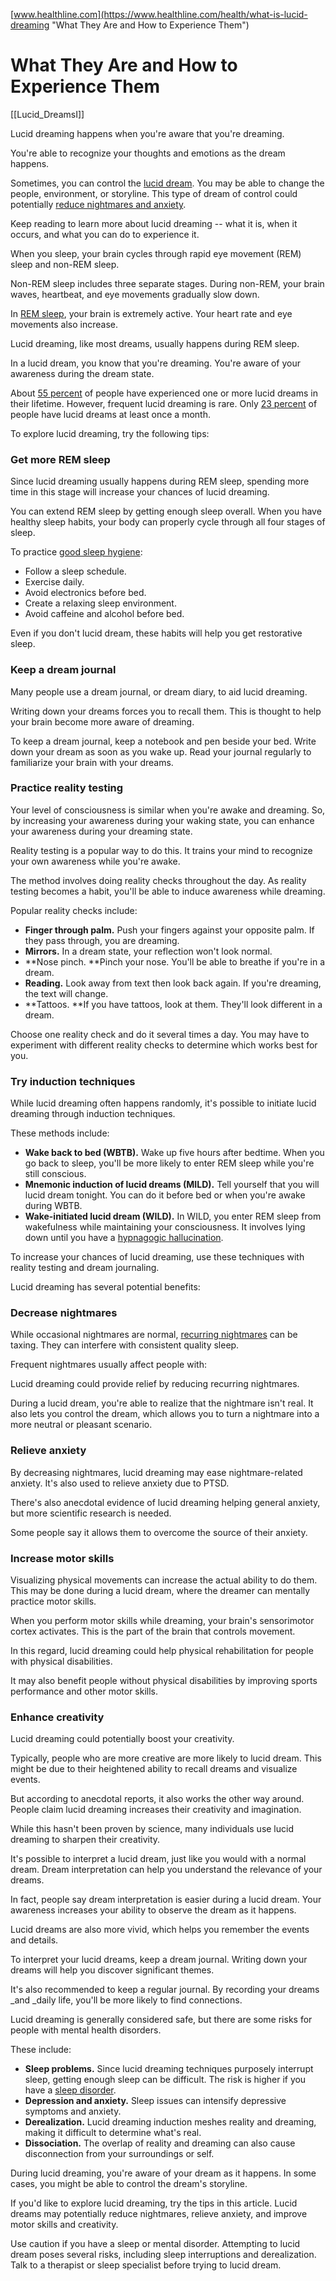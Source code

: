 [www.healthline.com](https://www.healthline.com/health/what-is-lucid-dreaming "What They Are and How to Experience Them")

# What They Are and How to Experience Them
[[Lucid_DreamsI]]

Lucid dreaming happens when you're aware that you're dreaming.

You're able to recognize your thoughts and emotions as the dream happens.

Sometimes, you can control the [lucid dream][1]. You may be able to change the people, environment, or storyline. This type of dream of control could potentially [reduce nightmares and anxiety][2].

Keep reading to learn more about lucid dreaming -- what it is, when it occurs, and what you can do to experience it.

When you sleep, your brain cycles through rapid eye movement (REM) sleep and non-REM sleep.

Non-REM sleep includes three separate stages. During non-REM, your brain waves, heartbeat, and eye movements gradually slow down.

In [REM sleep][3], your brain is extremely active. Your heart rate and eye movements also increase.

Lucid dreaming, like most dreams, usually happens during REM sleep.

In a lucid dream, you know that you're dreaming. You're aware of your awareness during the dream state.

About [55 percent][4] of people have experienced one or more lucid dreams in their lifetime. However, frequent lucid dreaming is rare. Only [23 percent][4] of people have lucid dreams at least once a month.

To explore lucid dreaming, try the following tips:

### Get more REM sleep

Since lucid dreaming usually happens during REM sleep, spending more time in this stage will increase your chances of lucid dreaming.

You can extend REM sleep by getting enough sleep overall. When you have healthy sleep habits, your body can properly cycle through all four stages of sleep.

To practice [good sleep hygiene][5]:

* Follow a sleep schedule.
* Exercise daily.
* Avoid electronics before bed.
* Create a relaxing sleep environment.
* Avoid caffeine and alcohol before bed.

Even if you don't lucid dream, these habits will help you get restorative sleep.

### Keep a dream journal

Many people use a dream journal, or dream diary, to aid lucid dreaming.

Writing down your dreams forces you to recall them. This is thought to help your brain become more aware of dreaming.

To keep a dream journal, keep a notebook and pen beside your bed. Write down your dream as soon as you wake up. Read your journal regularly to familiarize your brain with your dreams.

### Practice reality testing

Your level of consciousness is similar when you're awake and dreaming. So, by increasing your awareness during your waking state, you can enhance your awareness during your dreaming state.

Reality testing is a popular way to do this. It trains your mind to recognize your own awareness while you're awake.

The method involves doing reality checks throughout the day. As reality testing becomes a habit, you'll be able to induce awareness while dreaming.

Popular reality checks include:

* **Finger through palm.** Push your fingers against your opposite palm. If they pass through, you are dreaming.
* **Mirrors.** In a dream state, your reflection won't look normal.
* **Nose pinch. **Pinch your nose. You'll be able to breathe if you're in a dream.
* **Reading.** Look away from text then look back again. If you're dreaming, the text will change.
* **Tattoos. **If you have tattoos, look at them. They'll look different in a dream.

Choose one reality check and do it several times a day. You may have to experiment with different reality checks to determine which works best for you.

### **Try induction** **techniques**

While lucid dreaming often happens randomly, it's possible to initiate lucid dreaming through induction techniques.

These methods include:

* **Wake back to bed (WBTB).** Wake up five hours after bedtime. When you go back to sleep, you'll be more likely to enter REM sleep while you're still conscious.
* **Mnemonic induction of lucid dreams (MILD).** Tell yourself that you will lucid dream tonight. You can do it before bed or when you're awake during WBTB.
* **Wake-initiated lucid dream (WILD).** In WILD, you enter REM sleep from wakefulness while maintaining your consciousness. It involves lying down until you have a [hypnagogic hallucination][6].

To increase your chances of lucid dreaming, use these techniques with reality testing and dream journaling.

Lucid dreaming has several potential benefits:

### Decrease nightmares

While occasional nightmares are normal, [recurring nightmares][7] can be taxing. They can interfere with consistent quality sleep.

Frequent nightmares usually affect people with:

Lucid dreaming could provide relief by reducing recurring nightmares.

During a lucid dream, you're able to realize that the nightmare isn't real. It also lets you control the dream, which allows you to turn a nightmare into a more neutral or pleasant scenario.

### Relieve anxiety

By decreasing nightmares, lucid dreaming may ease nightmare-related anxiety. It's also used to relieve anxiety due to PTSD.

There's also anecdotal evidence of lucid dreaming helping general anxiety, but more scientific research is needed.

Some people say it allows them to overcome the source of their anxiety.

### Increase motor skills

Visualizing physical movements can increase the actual ability to do them. This may be done during a lucid dream, where the dreamer can mentally practice motor skills.

When you perform motor skills while dreaming, your brain's sensorimotor cortex activates. This is the part of the brain that controls movement.

In this regard, lucid dreaming could help physical rehabilitation for people with physical disabilities.

It may also benefit people without physical disabilities by improving sports performance and other motor skills.

### Enhance creativity

Lucid dreaming could potentially boost your creativity.

Typically, people who are more creative are more likely to lucid dream. This might be due to their heightened ability to recall dreams and visualize events.

But according to anecdotal reports, it also works the other way around. People claim lucid dreaming increases their creativity and imagination.

While this hasn't been proven by science, many individuals use lucid dreaming to sharpen their creativity.

It's possible to interpret a lucid dream, just like you would with a normal dream. Dream interpretation can help you understand the relevance of your dreams.

In fact, people say dream interpretation is easier during a lucid dream. Your awareness increases your ability to observe the dream as it happens.

Lucid dreams are also more vivid, which helps you remember the events and details.

To interpret your lucid dreams, keep a dream journal. Writing down your dreams will help you discover significant themes.

It's also recommended to keep a regular journal. By recording your dreams _and _daily life, you'll be more likely to find connections.

Lucid dreaming is generally considered safe, but there are some risks for people with mental health disorders.

These include:

* **Sleep problems.** Since lucid dreaming techniques purposely interrupt sleep, getting enough sleep can be difficult. The risk is higher if you have a [sleep disorder][8].
* **Depression and anxiety.** Sleep issues can intensify depressive symptoms and anxiety.
* **Derealization.** Lucid dreaming induction meshes reality and dreaming, making it difficult to determine what's real.
* **Dissociation.** The overlap of reality and dreaming can also cause disconnection from your surroundings or self.

During lucid dreaming, you're aware of your dream as it happens. In some cases, you might be able to control the dream's storyline.

If you'd like to explore lucid dreaming, try the tips in this article. Lucid dreams may potentially reduce nightmares, relieve anxiety, and improve motor skills and creativity.

Use caution if you have a sleep or mental disorder. Attempting to lucid dream poses several risks, including sleep interruptions and derealization. Talk to a therapist or sleep specialist before trying to lucid dream.

[1]: https://www.healthline.com/health/healthy-sleep/how-to-lucid-dream
[2]: https://www.healthline.com/health-news/mental-can-lucid-dreaming-treat-anxiety-and-ptsd-091013
[3]: https://www.healthline.com/health/how-much-deep-sleep-do-you-need
[4]: https://www.sciencedirect.com/science/article/pii/S1053810016301283
[5]: https://www.healthline.com/nutrition/17-tips-to-sleep-better
[6]: https://www.healthline.com/health/sleep-health/hypnagogic-hallucinations
[7]: https://www.healthline.com/health/healthy-sleep/recurring-nightmares
[8]: https://www.healthline.com/health/sleep/disorders

